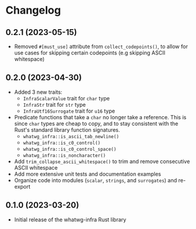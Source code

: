 # Changelog

## 0.2.1 (2023-05-15)

- Removed `#[must_use]` attribute from `collect_codepoints()`, to allow for use cases for skipping certain codepoints (e.g skipping ASCII whitespace)

## 0.2.0 (2023-04-30)

- Added 3 new traits:
  - `InfraScalarValue` trait for `char` type
  - `InfraStr` trait for `str` type
  - `InfraUtf16Surrogate` trait for `u16` type
- Predicate functions that take a `char` no longer take a reference. This is since `char` types are cheap to copy, and to stay consistent with the Rust's standard library function signatures.
  - `whatwg_infra::is_ascii_tab_newline()`
  - `whatwg_infra::is_c0_control()`
  - `whatwg_infra::is_c0_control_space()`
  - `whatwg_infra::is_noncharacter()`
- Add `trim_collapse_ascii_whitespace()` to trim and remove consecutive ASCII whitespace
- Add more extensive unit tests and documentation examples
- Organize code into modules (`scalar`, `strings`, and `surrogates`) and re-export

## 0.1.0 (2023-03-20)

- Initial release of the whatwg-infra Rust library
